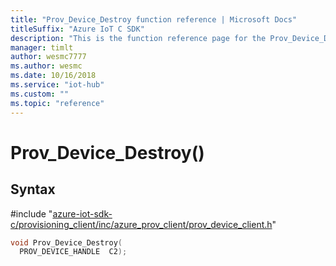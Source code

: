 ```yaml
---                             
title: "Prov_Device_Destroy function reference | Microsoft Docs" 
titleSuffix: "Azure IoT C SDK"            
description: "This is the function reference page for the Prov_Device_Destroy() function in the Azure IoT C SDK. This SDK is used with Azure IoT Hub and Azure IoT Hub Device Provisioning Service"            
manager: timlt                 
author: wesmc7777              
ms.author: wesmc               
ms.date: 10/16/2018                    
ms.service: "iot-hub"             
ms.custom: ""                
ms.topic: "reference"        
---                            
```


# Prov_Device_Destroy()

## Syntax

\#include "[azure-iot-sdk-c/provisioning_client/inc/azure_prov_client/prov_device_client.h](../prov-device-client-h.md)"  
```C
void Prov_Device_Destroy(
  PROV_DEVICE_HANDLE  C2);
```

